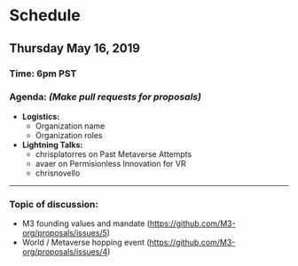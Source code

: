 # Schedule

## Thursday May 16, 2019 
### **Time:** 6pm PST
  
### **Agenda:** *(Make pull requests for proposals)*
 - **Logistics:** 
   - Organization name
   - Organization roles
 - **Lightning Talks:**
   - chrisplatorres on Past Metaverse Attempts
   - avaer on Permisionless Innovation for VR
   - chrisnovello 
   
------------------------------------------ 
   
### **Topic of discussion:**
   
- M3 founding values and mandate (https://github.com/M3-org/proposals/issues/5)
- World / Metaverse hopping event (https://github.com/M3-org/proposals/issues/4)
